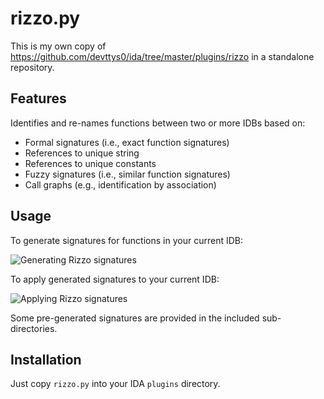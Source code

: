 rizzo.py
==========

This is my own copy of https://github.com/devttys0/ida/tree/master/plugins/rizzo in a standalone repository.

Features
----------

Identifies and re-names functions between two or more IDBs based on:
  * Formal signatures (i.e., exact function signatures)
  * References to unique string
  * References to unique constants
  * Fuzzy signatures (i.e., similar function signatures)
  * Call graphs (e.g., identification by association)

Usage
-----

To generate signatures for functions in your current IDB:

![Generating Rizzo signatures](../../images/rizzo_generate.png)

To apply generated signatures to your current IDB:

![Applying Rizzo signatures](../../images/rizzo_apply.png)

Some pre-generated signatures are provided in the included sub-directories.

Installation
------------

Just copy `rizzo.py` into your IDA `plugins` directory.
